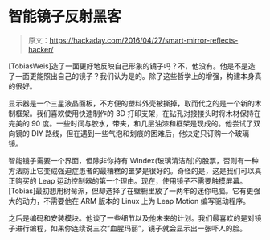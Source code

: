 # 智能镜子反射黑客

> 原文：<https://hackaday.com/2016/04/27/smart-mirror-reflects-hacker/>

[TobiasWeis]造了一面更好地反映自己形象的镜子吗？不，他没有。他是不是造了一面更能照出自己的镜子？我们认为是的。除了这些哲学上的增强，构建本身真的很好。

显示器是一个三星液晶面板，不方便的塑料外壳被撕掉，取而代之的是一个新的木制框架。我们喜欢使用快速制作的 3D 打印支架，在钻孔对接接头时将木材保持在完美的 90 度。一些时间与胶水，带夹，和几层油漆和框架是现成的。他尝试了双向镜的 DIY 路线，但在遇到一些气泡和划痕的困难后，他决定只订购一个玻璃镜。

智能镜子需要一个界面，但除非你持有 Windex(玻璃清洁剂)的股票，否则有一种方法防止它变成强迫症患者的最糟糕的噩梦是很好的。奇怪的是，这是我们可以真正购买的 Leap 运动控制器的第一个理由。现在，使用镜子不需要触摸屏幕。[Tobias]最初想用树莓派，但却选择了在壁橱里放了一两年的迷你电脑。它有更强大的动力，不需要他在 ARM 版本的 Linux 上为 Leap Motion 编写驱动程序。

之后是编码和安装模块。他谈了一些细节以及他未来的计划。我们最喜欢的是对镜子进行编程，如果你连续说三次“血腥玛丽”，镜子就会显示出一张吓人的脸。